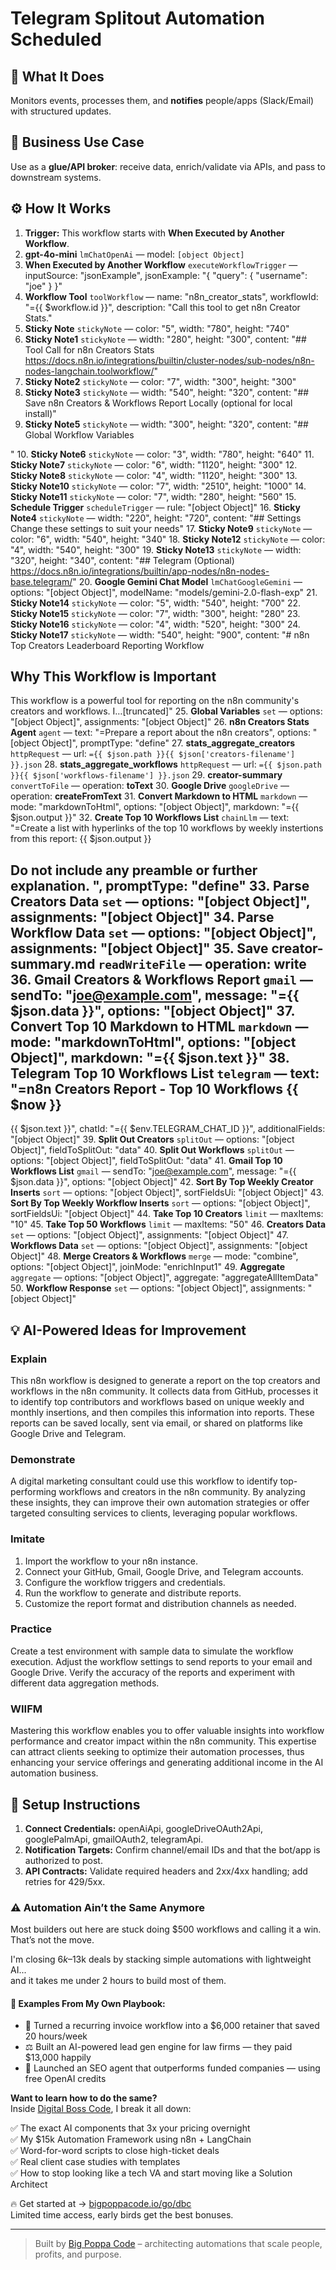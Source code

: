 # Telegram Splitout Automation Scheduled
## 🚀 What It Does
Monitors events, processes them, and **notifies** people/apps (Slack/Email) with structured updates.

## 💼 Business Use Case
Use as a **glue/API broker**: receive data, enrich/validate via APIs, and pass to downstream systems.

## ⚙️ How It Works
1. **Trigger:** This workflow starts with **When Executed by Another Workflow**.
2. **gpt-4o-mini** `lmChatOpenAi` — model: `[object Object]`
3. **When Executed by Another Workflow** `executeWorkflowTrigger` — inputSource: "jsonExample", jsonExample: "{
  "query": 
    {
      "username": 
      "joe"
    }
}"
4. **Workflow Tool** `toolWorkflow` — name: "n8n_creator_stats", workflowId: "={{ $workflow.id }}", description: "Call this tool to get n8n Creator Stats."
5. **Sticky Note** `stickyNote` — color: "5", width: "780", height: "740"
6. **Sticky Note1** `stickyNote` — width: "280", height: "300", content: "## Tool Call for n8n Creators Stats
https://docs.n8n.io/integrations/builtin/cluster-nodes/sub-nodes/n8n-nodes-langchain.toolworkflow/"
7. **Sticky Note2** `stickyNote` — color: "7", width: "300", height: "300"
8. **Sticky Note3** `stickyNote` — width: "540", height: "320", content: "## Save n8n Creators & Workflows Report Locally
(optional for local install)"
9. **Sticky Note5** `stickyNote` — width: "300", height: "320", content: "## Global Workflow Variables

"
10. **Sticky Note6** `stickyNote` — color: "3", width: "780", height: "640"
11. **Sticky Note7** `stickyNote` — color: "6", width: "1120", height: "300"
12. **Sticky Note8** `stickyNote` — color: "4", width: "1120", height: "300"
13. **Sticky Note10** `stickyNote` — color: "7", width: "2510", height: "1000"
14. **Sticky Note11** `stickyNote` — color: "7", width: "280", height: "560"
15. **Schedule Trigger** `scheduleTrigger` — rule: "[object Object]"
16. **Sticky Note4** `stickyNote` — width: "220", height: "720", content: "## Settings
Change these settings to suit your needs"
17. **Sticky Note9** `stickyNote` — color: "6", width: "540", height: "340"
18. **Sticky Note12** `stickyNote` — color: "4", width: "540", height: "300"
19. **Sticky Note13** `stickyNote` — width: "320", height: "340", content: "## Telegram 
(Optional)
https://docs.n8n.io/integrations/builtin/app-nodes/n8n-nodes-base.telegram/"
20. **Google Gemini Chat Model** `lmChatGoogleGemini` — options: "[object Object]", modelName: "models/gemini-2.0-flash-exp"
21. **Sticky Note14** `stickyNote` — color: "5", width: "540", height: "700"
22. **Sticky Note15** `stickyNote` — color: "7", width: "300", height: "280"
23. **Sticky Note16** `stickyNote` — color: "4", width: "520", height: "300"
24. **Sticky Note17** `stickyNote` — width: "540", height: "900", content: "# n8n Top Creators Leaderboard Reporting Workflow

## Why This Workflow is Important
This workflow is a powerful tool for reporting on the n8n community's creators and workflows. I…[truncated]"
25. **Global Variables** `set` — options: "[object Object]", assignments: "[object Object]"
26. **n8n Creators Stats Agent** `agent` — text: "=Prepare a report about the n8n creators", options: "[object Object]", promptType: "define"
27. **stats_aggregate_creators** `httpRequest` — url: `={{ $json.path }}{{ $json['creators-filename'] }}.json`
28. **stats_aggregate_workflows** `httpRequest` — url: `={{ $json.path }}{{ $json['workflows-filename'] }}.json`
29. **creator-summary** `convertToFile` — operation: **toText**
30. **Google Drive** `googleDrive` — operation: **createFromText**
31. **Convert Markdown to HTML** `markdown` — mode: "markdownToHtml", options: "[object Object]", markdown: "={{ $json.output }}"
32. **Create Top 10 Workflows List** `chainLlm` — text: "=Create a list with hyperlinks of the top 10 workflows by weekly instertions from this report: {{ $json.output }}

Do not include any preamble or further explanation.  ", promptType: "define"
33. **Parse Creators Data** `set` — options: "[object Object]", assignments: "[object Object]"
34. **Parse Workflow Data** `set` — options: "[object Object]", assignments: "[object Object]"
35. **Save creator-summary.md** `readWriteFile` — operation: **write**
36. **Gmail Creators & Workflows Report** `gmail` — sendTo: "joe@example.com", message: "={{ $json.data }}", options: "[object Object]"
37. **Convert Top 10 Markdown to HTML** `markdown` — mode: "markdownToHtml", options: "[object Object]", markdown: "={{ $json.text }}"
38. **Telegram Top 10  Workflows List** `telegram` — text: "=n8n Creators Report - Top 10 Workflows
{{ $now }}
----------------------------------------------------
{{ $json.text }}", chatId: "={{ $env.TELEGRAM_CHAT_ID }}", additionalFields: "[object Object]"
39. **Split Out Creators** `splitOut` — options: "[object Object]", fieldToSplitOut: "data"
40. **Split Out Workflows** `splitOut` — options: "[object Object]", fieldToSplitOut: "data"
41. **Gmail Top 10 Workflows List** `gmail` — sendTo: "joe@example.com", message: "={{ $json.data }}", options: "[object Object]"
42. **Sort By Top Weekly Creator Inserts** `sort` — options: "[object Object]", sortFieldsUi: "[object Object]"
43. **Sort By Top Weekly Workflow Inserts** `sort` — options: "[object Object]", sortFieldsUi: "[object Object]"
44. **Take Top 10 Creators** `limit` — maxItems: "10"
45. **Take Top 50 Workflows** `limit` — maxItems: "50"
46. **Creators Data** `set` — options: "[object Object]", assignments: "[object Object]"
47. **Workflows Data** `set` — options: "[object Object]", assignments: "[object Object]"
48. **Merge Creators & Workflows** `merge` — mode: "combine", options: "[object Object]", joinMode: "enrichInput1"
49. **Aggregate** `aggregate` — options: "[object Object]", aggregate: "aggregateAllItemData"
50. **Workflow Response** `set` — options: "[object Object]", assignments: "[object Object]"

## 💡 AI-Powered Ideas for Improvement
### Explain
This n8n workflow is designed to generate a report on the top creators and workflows in the n8n community. It collects data from GitHub, processes it to identify top contributors and workflows based on unique weekly and monthly insertions, and then compiles this information into reports. These reports can be saved locally, sent via email, or shared on platforms like Google Drive and Telegram.

### Demonstrate
A digital marketing consultant could use this workflow to identify top-performing workflows and creators in the n8n community. By analyzing these insights, they can improve their own automation strategies or offer targeted consulting services to clients, leveraging popular workflows.

### Imitate
1. Import the workflow to your n8n instance.
2. Connect your GitHub, Gmail, Google Drive, and Telegram accounts.
3. Configure the workflow triggers and credentials.
4. Run the workflow to generate and distribute reports.
5. Customize the report format and distribution channels as needed.

### Practice
Create a test environment with sample data to simulate the workflow execution. Adjust the workflow settings to send reports to your email and Google Drive. Verify the accuracy of the reports and experiment with different data aggregation methods.

### WIIFM
Mastering this workflow enables you to offer valuable insights into workflow performance and creator impact within the n8n community. This expertise can attract clients seeking to optimize their automation processes, thus enhancing your service offerings and generating additional income in the AI automation business.

## 🔧 Setup Instructions
1. **Connect Credentials:** openAiApi, googleDriveOAuth2Api, googlePalmApi, gmailOAuth2, telegramApi.
2. **Notification Targets:** Confirm channel/email IDs and that the bot/app is authorized to post.
3. **API Contracts:** Validate required headers and 2xx/4xx handling; add retries for 429/5xx.

### ⚠️ Automation Ain’t the Same Anymore

Most builders out here are stuck doing $500 workflows and calling it a win.  
That’s not the move.  

I'm closing $6k–$13k deals by stacking simple automations with lightweight AI...  
and it takes me under 2 hours to build most of them.

#### 🧠 Examples From My Own Playbook:
- 🔁 Turned a recurring invoice workflow into a $6,000 retainer that saved 20 hours/week  
- ⚖️ Built an AI-powered lead gen engine for law firms — they paid $13,000 happily  
- 🚀 Launched an SEO agent that outperforms funded companies — using free OpenAI credits  

**Want to learn how to do the same?**  
Inside [Digital Boss Code](https://bigpoppacode.io/go/dbc), I break it all down:

✅ The exact AI components that 3x your pricing overnight  
✅ My $15k Automation Framework using n8n + LangChain  
✅ Word-for-word scripts to close high-ticket deals  
✅ Real client case studies with templates  
✅ How to stop looking like a tech VA and start moving like a Solution Architect  

🔥 Get started at → [bigpoppacode.io/go/dbc](https://bigpoppacode.io/go/dbc)  
Limited time access, early birds get the best bonuses.

---
> Built by [Big Poppa Code](https://bigpoppacode.io) – architecting automations that scale people, profits, and purpose.
